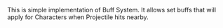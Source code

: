 This is simple implementation of Buff System.
It allows set buffs that will apply for Characters when Projectile hits nearby.
